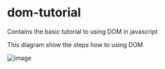 # dom-tutorial
Contains the basic tutorial to using DOM in javascript

This diagram show the steps how to using DOM

![image](https://user-images.githubusercontent.com/37644705/187083806-c555577e-a04e-4483-a1de-4d0396309967.png)
